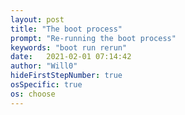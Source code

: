```yaml
---
layout: post
title: "The boot process"
prompt: "Re-running the boot process"
keywords: "boot run rerun"
date:   2021-02-01 07:14:42
author: "Will0"
hideFirstStepNumber: true
osSpecific: true
os: choose
---
```

